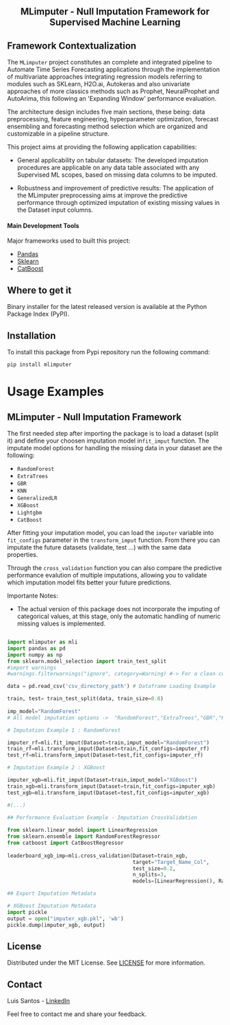 <br>
<p align="center">
  <h2 align="center"> MLimputer - Null Imputation Framework for Supervised Machine Learning
  <br>
  
## Framework Contextualization <a name = "ta"></a>

The `MLimputer` project constitutes an complete and integrated pipeline to Automate Time Series Forecasting applications through the implementation of multivariate approaches integrating regression models referring to modules such as SKLearn, H2O.ai, Autokeras and also univariate approaches of more classics methods such as Prophet, NeuralProphet and AutoArima, this following an 'Expanding Window' performance evaluation.

The architecture design includes five main sections, these being: data preprocessing, feature engineering, hyperparameter optimization, forecast ensembling and forecasting method selection which are organized and customizable in a pipeline structure.

This project aims at providing the following application capabilities:

* General applicability on tabular datasets: The developed imputation procedures are applicable on any data table associated with any Supervised ML scopes, based on missing data columns to be imputed.
    
* Robustness and improvement of predictive results: The application of the MLimputer preprocessing aims at improve the predictive performance through optimized imputation of existing missing values in the Dataset input columns. 
   
#### Main Development Tools <a name = "pre1"></a>

Major frameworks used to built this project: 

* [Pandas](https://pandas.pydata.org/)
* [Sklearn](https://scikit-learn.org/stable/)
* [CatBoost](https://catboost.ai/)
    
## Where to get it <a name = "ta"></a>
    
Binary installer for the latest released version is available at the Python Package Index (PyPI).   

## Installation  

To install this package from Pypi repository run the following command:

```
pip install mlimputer
```

# Usage Examples
    
## MLimputer - Null Imputation Framework
    
The first needed step after importing the package is to load a dataset (split it) and define your choosen imputation model in`fit_imput` function.
The imputate model options for handling the missing data in your dataset are the following:
* `RandomForest`
* `ExtraTrees`
* `GBR`
* `KNN`
* `GeneralizedLR`
* `XGBoost`
* `Lightgbm`
* `CatBoost`

After fitting your imputation model, you can load the `imputer` variable into `fit_configs` parameter in the `transform_imput` function. From there you can imputate the future datasets (validate, test ...) with the same data properties. 

Through the `cross_validation` function you can also compare the predictive performance evalution of multiple imputations, allowing you to validate which imputation model fits better your future predictions.

    
Importante Notes:

* The actual version of this package does not incorporate the imputing of categorical values, at this stage, only the automatic handling of numeric missing values is implemented.

    
```py

import mlimputer as mli
import pandas as pd
import numpy as np
from sklearn.model_selection import train_test_split
#import warnings
#warnings.filterwarnings("ignore", category=Warning) #-> For a clean console

data = pd.read_csv('csv_directory_path') # Dataframe Loading Example

train, test= train_test_split(data, train_size=0.8)
    
imp_model="RandomForest"  
# All model imputation options ->  "RandomForest","ExtraTrees","GBR","KNN","GeneralizedLR","XGBoost","Lightgbm"

# Imputation Example 1 : RandomForest

imputer_rf=mli.fit_imput(Dataset=train,imput_model="RandomForest")
train_rf=mli.transform_imput(Dataset=train,fit_configs=imputer_rf)
test_rf=mli.transform_imput(Dataset=test,fit_configs=imputer_rf)

# Imputation Example 2 : XGBoost

imputer_xgb=mli.fit_imput(Dataset=train,imput_model="XGBoost")
train_xgb=mli.transform_imput(Dataset=train,fit_configs=imputer_xgb)
test_xgb=mli.transform_imput(Dataset=test,fit_configs=imputer_xgb)

#(...)
    
## Performance Evaluation Example - Imputation CrossValidation

from sklearn.linear_model import LinearRegression
from sklearn.ensemble import RandomForestRegressor
from catboost import CatBoostRegressor
        
leaderboard_xgb_imp=mli.cross_validation(Dataset=train_xgb,
                                         target="Target_Name_Col", 
                                         test_size=0.2,
                                         n_splits=3,
                                         models=[LinearRegression(), RandomForestRegressor(), CatBoostRegressor()])

## Export Imputation Metadata

# XGBoost Imputation Metadata
import pickle 
output = open("imputer_xgb.pkl", 'wb')
pickle.dump(imputer_xgb, output)

```  
    
## License

Distributed under the MIT License. See [LICENSE](https://github.com/TsLu1s/TSForecasting/blob/main/LICENSE) for more information.

## Contact 
 
Luis Santos - [LinkedIn](https://www.linkedin.com/in/lu%C3%ADsfssantos/)
    
Feel free to contact me and share your feedback.
